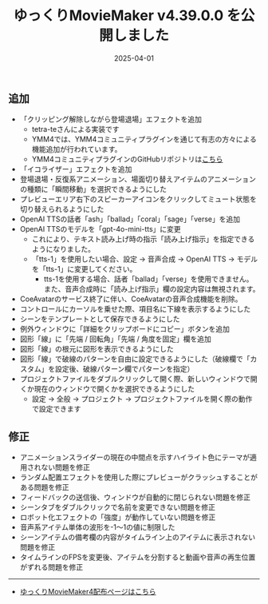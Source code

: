 ﻿---
title: ゆっくりMovieMaker v4.39.0.0 を公開しました
date: 2025-04-01
tags: [YMM4,お知らせ]
---
## 追加
- 「クリッピング解除しながら登場退場」エフェクトを追加
  - tetra-teさんによる実装です
  - YMM4では、YMM4コミュニティプラグインを通じて有志の方々による機能追加が行われています。
  - YMM4コミュニティプラグインのGitHubリポジトリは[こちら](https://github.com/manju-summoner/YukkuriMovieMaker.Plugin.Community)
- 「イコライザー」エフェクトを追加
- 登場退場・反復系アニメーション、場面切り替えアイテムのアニメーションの種類に「瞬間移動」を選択できるようにした
- プレビューエリア右下のスピーカーアイコンをクリックしてミュート状態を切り替えられるようにした
- OpenAI TTSの話者「ash」「ballad」「coral」「sage」「verse」を追加
- OpenAI TTSのモデルを「gpt-4o-mini-tts」に変更
  - これにより、テキスト読み上げ時の指示「読み上げ指示」を指定できるようになりました。
  - 「tts-1」を使用したい場合、設定 → 音声合成 → OpenAI TTS → モデル を「tts-1」に変更してください。
    - tts-1を使用する場合、話者「ballad」「verse」を使用できません。また、音声合成時に「読み上げ指示」欄の設定内容は無視されます。
- CoeAvatarのサービス終了に伴い、CoeAvatarの音声合成機能を削除。
- コントロールにカーソルを乗せた際、項目名に下線を表示するようにした
- シーンをテンプレートとして保存できるようにした
- 例外ウィンドウに「詳細をクリップボードにコピー」ボタンを追加
- 図形「線」に「先端 / 回転角」「先端 / 角度を固定」欄を追加
- 図形「線」の根元に図形を表示できるようにした
- 図形「線」で破線のパターンを自由に設定できるようにした（破線欄で「カスタム」を設定後、破線パターン欄でパターンを指定）
- プロジェクトファイルをダブルクリックして開く際、新しいウィンドウで開くか現在のウィンドウで開くかを選択できるようにした
  - 設定 → 全般 → プロジェクト → プロジェクトファイルを開く際の動作 で設定できます
## 修正
- アニメーションスライダーの現在の中間点を示すハイライト色にテーマが適用されない問題を修正
- ランダム配置エフェクトを使用した際にプレビューがクラッシュすることがある問題を修正
- フィードバックの送信後、ウィンドウが自動的に閉じられない問題を修正
- シーンタブをダブルクリックで名前を変更できない問題を修正
- ロボット化エフェクトの「強度」が動作していない問題を修正
- 音声系アイテム単体の波形を-1～1の値に制限した
- シーンアイテムの備考欄の内容がタイムライン上のアイテムに表示されない問題を修正
- タイムラインのFPSを変更後、アイテムを分割すると動画や音声の再生位置がずれる問題を修正

---

- [ゆっくりMovieMaker4配布ページはこちら](../index.md)